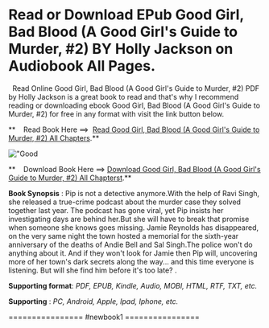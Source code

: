  **Read or Download EPub Good Girl, Bad Blood (A Good Girl's Guide to Murder, #2) BY Holly Jackson on Audiobook All Pages.**
===========================================================================================================================

  Read Online Good Girl, Bad Blood (A Good Girl's Guide to Murder, #2) PDF by Holly Jackson is a great book to read and that's why I recommend reading or downloading ebook Good Girl, Bad Blood (A Good Girl's Guide to Murder, #2) for free in any format with visit the link button below.

**    Read Book Here ==>  [Read Good Girl, Bad Blood (A Good Girl's Guide to Murder, #2) All Chapters](https://newbookintheword.blogspot.com/id/1405297751).**

![\"Good](\"https://i.gr-assets.com/images/S/compressed.photo.goodreads.com/books/1588319723l/51335759.jpg\")

**    Download Book Here ==> [Download Good Girl, Bad Blood (A Good Girl's Guide to Murder, #2) All Chapterst](https://newbookintheword.blogspot.com/id/1405297751).**

**Book Synopsis** : Pip is not a detective anymore.With the help of Ravi Singh, she released a true-crime podcast about the murder case they solved together last year. The podcast has gone viral, yet Pip insists her investigating days are behind her.But she will have to break that promise when someone she knows goes missing. Jamie Reynolds has disappeared, on the very same night the town hosted a memorial for the sixth-year anniversary of the deaths of Andie Bell and Sal Singh.The police won't do anything about it. And if they won't look for Jamie then Pip will, uncovering more of her town's dark secrets along the way... and this time everyone is listening. But will she find him before it's too late? .

**Supporting format**: _PDF, EPUB, Kindle, Audio, MOBI, HTML, RTF, TXT, etc._

**Supporting** : _PC, Android, Apple, Ipad, Iphone, etc._

================ #newbook1 ================